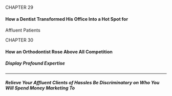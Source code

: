 CHAPTER 29

#### How a Dentist Transformed His Office Into a Hot Spot for
 Affluent Patients

CHAPTER 30

#### How an Orthodontist Rose Above All Competition

##### Display Profound Expertise


-----

##### Relieve Your Affluent Clients of Hassles Be Discriminatory on Who You Will Spend Money Marketing To